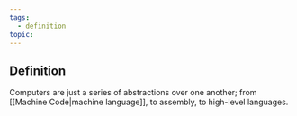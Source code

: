 ```yaml
---
tags:
  - definition
topic:
---
```

## Definition
Computers are just a series of abstractions over one another; from [[Machine Code|machine language]], to assembly, to high-level languages.